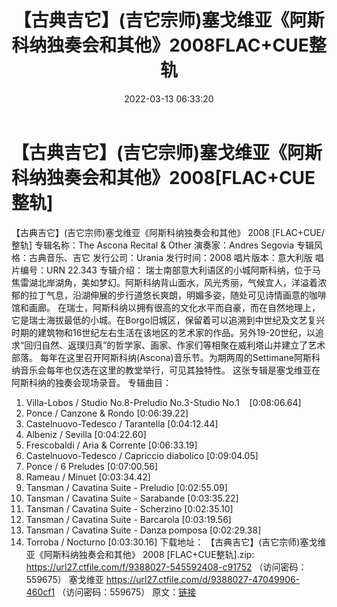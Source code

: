 ﻿---
title: 【古典吉它】(吉它宗师)塞戈维亚《阿斯科纳独奏会和其他》2008FLAC+CUE整轨
date: 2022-03-13 06:33:20
categories: 古典音乐、新世纪、纯音雅乐
tags: 纯音雅乐
---
# 【古典吉它】(吉它宗师)塞戈维亚《阿斯科纳独奏会和其他》2008[FLAC+CUE整轨]

【古典吉它】(吉它宗师)塞戈维亚《阿斯科纳独奏会和其他》 2008 [FLAC+CUE/整轨]
专辑名称：The Ascona Recital & Other
演奏家：Andres Segovia
专辑风格：古典音乐、吉它
发行公司：Urania
发行时间：2008
唱片版本：意大利版
唱片编号：URN 22.343
专辑介绍：
瑞士南部意大利语区的小城阿斯科纳，位于马焦雷湖北岸湖角，美如梦幻。阿斯科纳背山面水，风光秀丽，气候宜人，洋溢着浓郁的拉丁气息，沿湖伸展的步行道悠长爽朗，明媚多姿，随处可见诗情画意的咖啡馆和画廊。
在瑞士，阿斯科纳以拥有很高的文化水平而自豪，而在自然地理上，它是瑞士海拔最低的小城。在Borgo旧城区，保留着可以追溯到中世纪及文艺复兴时期的建筑物和16世纪左右生活在该地区的艺术家的作品。另外19-20世纪，以追求“回归自然、返璞归真”的哲学家、画家、作家们等相聚在威利塔山并建立了艺术部落。
每年在这里召开阿斯科纳(Ascona)音乐节。为期两周的Settimane阿斯科纳音乐会每年也仅选在这里的教堂举行，可见其独特性。
这张专辑是塞戈维亚在阿斯科纳的独奏会现场录音。
专辑曲目：
01. Villa-Lobos / Studio No.8-Preludio No.3-Studio
No.1    [0:08:06.64]
02. Ponce / Canzone & Rondo
[0:06:39.22]
03. Castelnuovo-Tedesco / Tarantella
[0:04:12.44]
04. Albeniz / Sevilla
[0:04:22.60]
05. Frescobaldi / Aria & Corrente
[0:06:33.19]
06. Castelnuovo-Tedesco / Capriccio diabolico
[0:09:04.05]
07. Ponce / 6 Preludes
[0:07:00.56]
08. Rameau / Minuet
[0:03:34.42]
09. Tansman / Cavatina Suite - Preludio
[0:02:55.09]
10. Tansman / Cavatina Suite - Sarabande
[0:03:35.22]
11. Tansman / Cavatina Suite - Scherzino
[0:02:35.10]
12. Tansman / Cavatina Suite - Barcarola
[0:03:19.56]
13. Tansman / Cavatina Suite - Danza pomposa
[0:02:29.38]
14. Torroba / Nocturno
[0:03:30.16]
下载地址：
【古典吉它】(吉它宗师)塞戈维亚《阿斯科纳独奏会和其他》 2008 [FLAC+CUE整轨].zip: https://url27.ctfile.com/f/9388027-545592408-c91752
（访问密码：559675）
塞戈维亚
https://url27.ctfile.com/d/9388027-47049906-460cf1
（访问密码：559675）
原文：[链接](https://blog.sina.com.cn/s/blog_1647c7e7601030w6d.html)